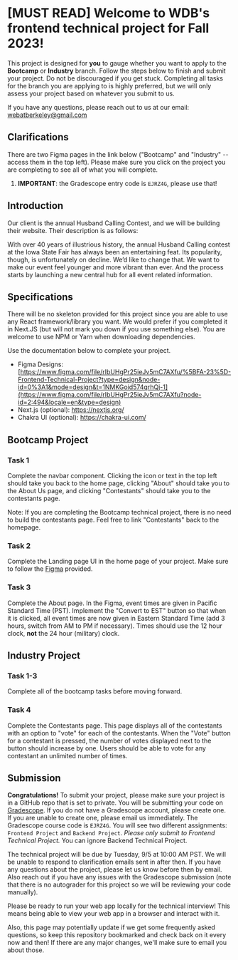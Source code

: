 # [MUST READ] Welcome to WDB's frontend technical project for Fall 2023!

This project is designed for **you** to gauge whether you want to apply to the **Bootcamp** or **Industry** branch. Follow the steps below to finish and submit your project. Do not be discouraged if you get stuck. Completing all tasks for the branch you are applying to is highly preferred, but we will only assess your project based on whatever you submit to us.

If you have any questions, please reach out to us at our email: webatberkeley@gmail.com

## Clarifications
There are two Figma pages in the link below ("Bootcamp" and "Industry" -- access them in the top left). Please make sure you click on the project you are completing to see all of what you will complete. 

1. **IMPORTANT**: the Gradescope entry code is `EJRZ4G`, please use that!

## Introduction

Our client is the annual Husband Calling Contest, and we will be building their website. Their description is as follows:

With over 40 years of illustrious history, the annual Husband Calling contest at the Iowa State Fair has always been an entertaining feat. Its popularity, though, is unfortunately on decline. We’d like to change that. We want to make our event feel younger and more vibrant than ever. And the process starts by launching a new central hub for all event related information.

## Specifications

There will be no skeleton provided for this project since you are able to use any React framework/library you want. We would prefer if you completed it in Next.JS (but will not mark you down if you use something else). You are welcome to use NPM or Yarn when downloading dependencies. 

Use the documentation below to complete your project.

- Figma Designs: [https://www.figma.com/file/rIbUHgPr25ieJv5mC7AXfu/%5BFA-23%5D-Frontend-Technical-Project?type=design&node-id=0%3A1&mode=design&t=1NMKGoid574qrhQj-1](https://www.figma.com/file/rIbUHgPr25ieJv5mC7AXfu?node-id=2:494&locale=en&type=design)
- Next.js (optional): https://nextjs.org/
- Chakra UI (optional): https://chakra-ui.com/

## Bootcamp Project

### Task 1

Complete the navbar component. Clicking the icon or text in the top left should take you back to the home page, clicking "About" should take you to the About Us page, and clicking "Contestants" should take you to the contestants page.

Note: If you are completing the Bootcamp technical project, there is no need to build the contestants page.  Feel free to link "Contestants" back to the homepage.

### Task 2

Complete the Landing page UI in the home page of your project. Make sure to follow the [Figma](https://www.figma.com/file/rIbUHgPr25ieJv5mC7AXfu?node-id=2:494&locale=en&type=design) provided.

### Task 3

Complete the About page. In the Figma, event times are given in Pacific Standard Time (PST).  Implement the "Convert to EST" button so that when it is clicked, all event times are now given in Eastern Standard Time (add 3 hours, switch from AM to PM if necessary).  Times should use the 12 hour clock, **not** the 24 hour (military) clock.

## Industry Project

### Task 1-3

Complete all of the bootcamp tasks before moving forward.

### Task 4

Complete the Contestants page. This page displays all of the contestants with an option to "vote" for each of the contestants. When the "Vote" button for a contestant is pressed, the number of votes displayed next to the button should increase by one.  Users should be able to vote for any contestant an unlimited number of times.

## Submission

**Congratulations!** To submit your project, please make sure your project is in a GitHub repo that is set to private. You will be submitting your code on [Gradescope](https://www.gradescope.com/). If you do not have a Gradescope account, please create one. If you are unable to create one, please email us
immediately. The Gradescope course code is `EJRZ4G`. You will see two different assignments: `Frontend Project` and `Backend Project`. _Please only submit to Frontend Technical Project._ You can ignore Backend Technical Project.

The technical project will be due by Tuesday, 9/5 at 10:00 AM PST. We will be unable to respond to clarification emails sent in after then. If you have any questions about the project, please let us know before then by email. Also reach out if you have any issues with the Gradescope submission (note that there is no autograder for this project so we will be reviewing your code manually).

Please be ready to run your web app locally for the technical interview! This means being able to view your web app in a browser and interact with it.

Also, this page may potentially update if we get some frequently asked questions, so keep this repository bookmarked and check back on it every now and then! If there are any major changes, we'll make sure to email you about those.
